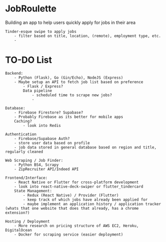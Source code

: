 # JobRoulette

Building an app to help users quickly apply for jobs in their area

    Tinder-esque swipe to apply jobs
        - filter based on title, location, (remote), employment type, etc. 
        - 


# TO-DO List
    Backend: 
        - Python (Flask), Go (Gin/Echo), NodeJS (Express) 
        - Maybe setup an API to fetch job list based on preference 
            - Flask / Express? 
            Data pipeline
                - scheduled time to scrape new jobs? 
                - 

    Database: 
        - Firebase Firestore? Supabase? 
        - Probably Firebase as its better for mobile apps 
        Caching? 
            - look into Redis

    Authentication
        - Firebase/Supabase Auth? 
        - store user data based on profile
        - job data stored in general database based on region and title, regularly cleaned

    Web Scraping / Job Finder: 
        - Python BS4, Scrapy
        - ZipRecruiter API/Indeed API

    Frontend/Interface: 
        - React Native or Flutter for cross-platform development 
        - look into react-native-deck-swiper or flutter_tindercard 
        State Management: 
            - Redux (React Native) / Provider (Flutter)
            - keep track of which jobs have already been applied for
            - maybe implement an application history / application tracker (whats that one website that does that already, has a chrome extension?) 

    Hosting / Deployment
        - More research on pricing structure of AWS EC2, Heroku, DigitalOcean 
        - Docker for scraping service (easier deployment) 
